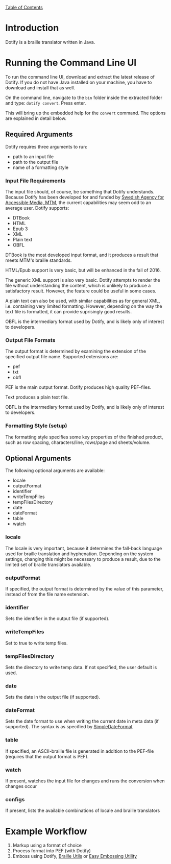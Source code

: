 [Table of Contents](toc.md)

# Introduction #
Dotify is a braille translator written in Java.

# Running the Command Line UI #
To run the command line UI, download and extract the latest release of Dotify. If you do not have Java installed on your machine, you have to download and install that as well.

On the command line, navigate to the `bin` folder inside the extracted folder and type: `dotify convert`. Press enter.

This will bring up the embedded help for the `convert` command. The options are explained in detail below.

## Required Arguments ##
Dotify requires three arguments to run:
  * path to an input file
  * path to the output file
  * name of a formatting style

### Input File Requirements ###
The input file should, of course, be something that Dotify understands. Because Dotify has been developed for and funded by [Swedish Agency for Accessible Media, MTM](http://www.mtm.se), the current capabilities may seem odd to an average user. Dotify supports:
  * DTBook
  * HTML
  * Epub 3
  * XML
  * Plain text
  * OBFL

DTBook is the most developed input format, and it produces a result that meets MTM's braille standards.

HTML/Epub support is very basic, but will be enhanced in the fall of 2016.

The generic XML support is also very basic. Dotify attempts to render the file without understanding the content, which is unlikely to produce a satisfactory result. However, the feature could be useful in some cases.

A plain text can also be used, with similar capabilities as for general XML, i.e. containing very limited formatting. However, depending on the way the text file is formatted, it can provide suprisingly good results.

OBFL is the intermediary format used by Dotify, and is likely only of interest to developers.

### Output File Formats ###
The output format is determined by examining the extension of the specified output file name. Supported extensions are:
  * pef
  * txt
  * obfl

PEF is the main output format. Dotify produces high quality PEF-files.

Text produces a plain text file.

OBFL is the intermediary format used by Dotify, and is likely only of interest to developers.

### Formatting Style (setup) ###
The formatting style specifies some key properties of the finished product, such as row spacing, characters/line, rows/page and sheets/volume.

## Optional Arguments ##
The following optional arguments are available:
  * locale
  * outputFormat
  * identifier
  * writeTempFiles
  * tempFilesDirectory
  * date
  * dateFormat
  * table
  * watch

### locale ###
The locale is very important, because it determines the fall-back language used for braille translation and hyphenation. Depending on the system settings, changing this might be necessary to produce a result, due to the limited set of braille translators available.

### outputFormat ###
If specified, the output format is determined by the value of this parameter, instead of from the file name extension.

### identifier ###
Sets the identifier in the output file (if supported).

### writeTempFiles ###
Set to true to write temp files.

### tempFilesDirectory ###
Sets the directory to write temp data. If not specified, the user default is used.

### date ###
Sets the date in the output file (if supported).

### dateFormat ###
Sets the date format to use when writing the current date in meta data (if supported). The syntax is as specified by [SimpleDateFormat](http://docs.oracle.com/javase/6/docs/api/java/text/SimpleDateFormat.html)

### table ###
If specified, an ASCII-braille file is generated in addition to the PEF-file (requires that the output format is PEF).

### watch ###
If present, watches the input file for changes and runs the conversion when changes occur

### configs ###
If present, lists the available combinations of locale and braille translators 

# Example Workflow #
  1. Markup using a format of choice
  1. Process format into PEF (with Dotify)
  1. Emboss using Dotify, [Braille Utils](https://github.com/brailleapps/braille-utils-cli) or [Easy Embossing Utility](https://github.com/joeha480/e2u)